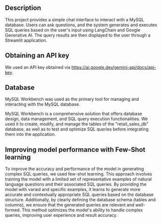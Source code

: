 ## Description

This project provides a simple chat interface to interact with a MySQL database. Users can ask questions, and the system generates and executes SQL queries based on the user's input using LangChain and Google Generative AI. The query results are then displayed to the user through a Streamlit application.


## Obtaining an API key

We used an API key obtained via https://ai.google.dev/gemini-api/docs/api-key.


## Database

MySQL Workbench was used as the primary tool for managing and interacting with the MySQL database.

MySQL Workbench is a comprehensive solution that offers database design, data management, and SQL query execution functionalities. We used it to create, modify, and manage the tables of the "retail_sales_db" database, as well as to test and optimize SQL queries before integrating them into the application.

## Improving model performance with Few-Shot learning
To improve the accuracy and performance of the model in generating complex SQL queries, we used few-shot learning. This approach involves training the model with a limited set of representative examples of natural language questions and their associated SQL queries. By providing the model with varied and specific examples, it learns to generate more accurate and contextually appropriate SQL queries based on the database structure. Additionally, by clearly defining the database schema (tables and columns), we ensure that the generated queries are relevant and well-formed. This method optimizes the model's ability to handle complex queries, improving user experience and result accuracy.


